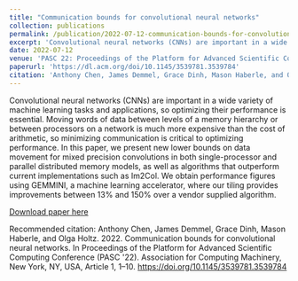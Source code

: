 ```yaml
---
title: "Communication bounds for convolutional neural networks"
collection: publications
permalink: /publication/2022-07-12-communication-bounds-for-convolutional-neural-networks
excerpt: 'Convolutional neural networks (CNNs) are important in a wide variety of machine learning tasks and applications, so optimizing their performance is essential.'
date: 2022-07-12
venue: 'PASC 22: Proceedings of the Platform for Advanced Scientific Computing Conference'
paperurl: 'https://dl.acm.org/doi/10.1145/3539781.3539784'
citation: 'Anthony Chen, James Demmel, Grace Dinh, Mason Haberle, and Olga Holtz. 2022. Communication bounds for convolutional neural networks. In Proceedings of the Platform for Advanced Scientific Computing Conference (PASC 22). Association for Computing Machinery, New York, NY, USA, Article 1, 1–10. https://doi.org/10.1145/3539781.3539784'
---
```

Convolutional neural networks (CNNs) are important in a wide variety of machine learning tasks and applications, so optimizing their performance is essential. Moving words of data between levels of a memory hierarchy or between processors on a network is much more expensive than the cost of arithmetic, so minimizing communication is critical to optimizing performance. In this paper, we present new lower bounds on data movement for mixed precision convolutions in both single-processor and parallel distributed memory models, as well as algorithms that outperform current implementations such as Im2Col. We obtain performance figures using GEMMINI, a machine learning accelerator, where our tiling provides improvements between 13% and 150% over a vendor supplied algorithm.

[Download paper here](https://arxiv.org/abs/2204.08279)

Recommended citation: Anthony Chen, James Demmel, Grace Dinh, Mason Haberle, and Olga Holtz. 2022. Communication bounds for convolutional neural networks. In Proceedings of the Platform for Advanced Scientific Computing Conference (PASC '22). Association for Computing Machinery, New York, NY, USA, Article 1, 1–10. https://doi.org/10.1145/3539781.3539784